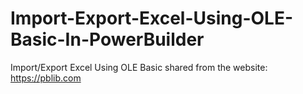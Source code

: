 # Import-Export-Excel-Using-OLE-Basic-In-PowerBuilder
Import/Export Excel Using OLE Basic
shared from the website: https://pblib.com
